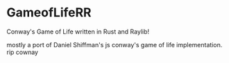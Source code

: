 # GameofLifeRR
Conway's Game of Life written in Rust and Raylib!

mostly a port of Daniel Shiffman's js conway's game of life implementation. rip cownay
